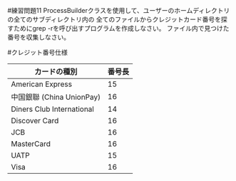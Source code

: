 #練習問題11
ProcessBuilderクラスを使用して、ユーザーのホームディレクトリの全てのサブディレクトリ内の
全てのファイルからクレジットカード番号を探すためにgrep -rを呼び出すプログラムを作成しなさい。
ファイル内で見つけた番号を収集しなさい。


#クレジット番号仕様

|カードの種別 | 番号長 |
|---|---|
|American Express | 15|
|中国銀聯 (China UnionPay) | 16 |
|Diners Club International | 14 |
|Discover Card | 16 |
|JCB |16 |
|MasterCard | 16 |
|UATP | 15 |  
|Visa | 16|
